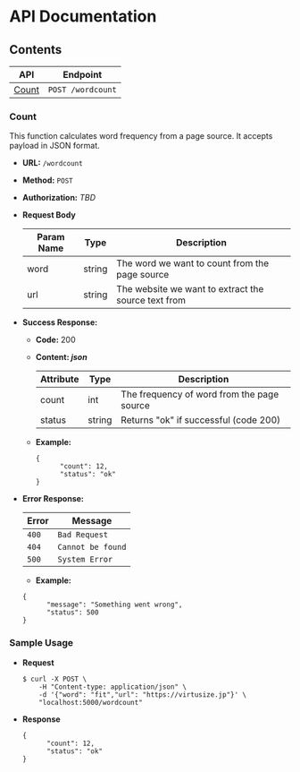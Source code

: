 # API Documentation
## Contents
| **API** | **Endpoint**
| --- | ---|
| [Count](#Count) | `POST /wordcount` |

### Count

This function calculates word frequency from a page source. It accepts payload in JSON format.

* **URL:** `/wordcount`
* **Method:** `POST`
* **Authorization:** _TBD_
* **Request Body**

    | **Param Name** | **Type** | **Description**
    | --- | ---| --- |
    | word | string | The word we want to count from the page source
    | url | string | The website we want to extract the source text from

* **Success Response:**
  * **Code:** 200
  * **Content: _json_**

    | **Attribute** | **Type** | **Description**
    | --- | ---| --- |
    | count | int | The frequency of word from the page source
    | status | string | Returns "ok" if successful (code 200)

  * **Example:**

    ```
    {
          "count": 12,
          "status": "ok"
    }
    ```

* **Error Response:**

    | **Error** | **Message** |
    | --- | --- |
    |`400` | `Bad Request`
    |`404`| `Cannot be found`
    |`500`| `System Error`

    * **Example:**

    ```
    {
          "message": "Something went wrong",
          "status": 500
    }
    ```

### **Sample Usage**
* **Request**

  ```
  $ curl -X POST \
      -H "Content-type: application/json" \
      -d '{"word": "fit","url": "https://virtusize.jp"}' \
      "localhost:5000/wordcount"
  ```

* **Response**
  ```
  {
        "count": 12,
        "status": "ok"
  }
  ```
